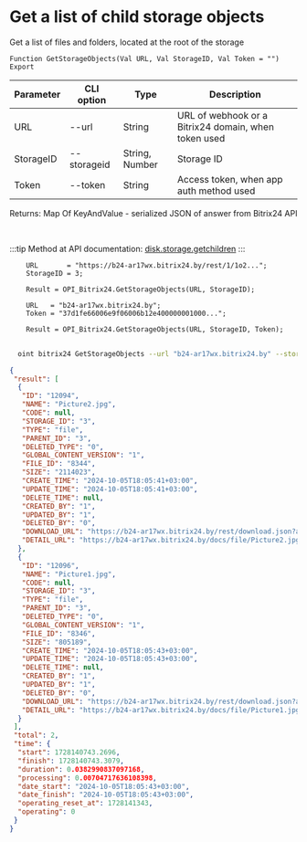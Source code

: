 ﻿---
sidebar_position: 5
---

# Get a list of child storage objects
 Get a list of files and folders, located at the root of the storage



`Function GetStorageObjects(Val URL, Val StorageID, Val Token = "") Export`

  | Parameter | CLI option | Type | Description |
  |-|-|-|-|
  | URL | --url | String | URL of webhook or a Bitrix24 domain, when token used |
  | StorageID | --storageid | String, Number | Storage ID |
  | Token | --token | String | Access token, when app auth method used |

  
  Returns:  Map Of KeyAndValue - serialized JSON of answer from Bitrix24 API

<br/>

:::tip
Method at API documentation: [disk.storage.getchildren](https://dev.1c-bitrix.ru/rest_help/disk/storage/disk_storage_getchildren.php)
:::
<br/>


```bsl title="Code example"
    URL       = "https://b24-ar17wx.bitrix24.by/rest/1/1o2...";
    StorageID = 3;

    Result = OPI_Bitrix24.GetStorageObjects(URL, StorageID);

    URL   = "b24-ar17wx.bitrix24.by";
    Token = "37d1fe66006e9f06006b12e400000001000...";

    Result = OPI_Bitrix24.GetStorageObjects(URL, StorageID, Token);
```



```sh title="CLI command example"
    
  oint bitrix24 GetStorageObjects --url "b24-ar17wx.bitrix24.by" --storageid "3" --token "fe3fa966006e9f06006b12e400000001000..."

```

```json title="Result"
{
 "result": [
  {
   "ID": "12094",
   "NAME": "Picture2.jpg",
   "CODE": null,
   "STORAGE_ID": "3",
   "TYPE": "file",
   "PARENT_ID": "3",
   "DELETED_TYPE": "0",
   "GLOBAL_CONTENT_VERSION": "1",
   "FILE_ID": "8344",
   "SIZE": "2114023",
   "CREATE_TIME": "2024-10-05T18:05:41+03:00",
   "UPDATE_TIME": "2024-10-05T18:05:41+03:00",
   "DELETE_TIME": null,
   "CREATED_BY": "1",
   "UPDATED_BY": "1",
   "DELETED_BY": "0",
   "DOWNLOAD_URL": "https://b24-ar17wx.bitrix24.by/rest/download.json?auth=a7630167006e9f06006b12e400000001000007e2e201aeb9fedba2013080af5a95c05e&token=disk%7CaWQ9MTIwOTQmXz1McnFBc3ppdk5wZGU1ODByeGNKNXVHSlYyQUNkR2Z1QQ%3D%3D%7CImRvd25sb2FkfGRpc2t8YVdROU1USXdPVFFtWHoxTWNuRkJjM3BwZGs1d1pHVTFPREJ5ZUdOS05YVkhTbFl5UVVOa1IyWjFRUT09fGE3NjMwMTY3MDA2ZTlmMDYwMDZiMTJlNDAwMDAwMDAxMDAwMDA3ZTJlMjAxYWViOWZlZGJhMjAxMzA4MGFmNWE5NWMwNWUi.podhp7%2FPEbP5bja4X5lrYg0Y3XGNtEQ3wvKe%2FJVKMPo%3D",
   "DETAIL_URL": "https://b24-ar17wx.bitrix24.by/docs/file/Picture2.jpg"
  },
  {
   "ID": "12096",
   "NAME": "Picture1.jpg",
   "CODE": null,
   "STORAGE_ID": "3",
   "TYPE": "file",
   "PARENT_ID": "3",
   "DELETED_TYPE": "0",
   "GLOBAL_CONTENT_VERSION": "1",
   "FILE_ID": "8346",
   "SIZE": "805189",
   "CREATE_TIME": "2024-10-05T18:05:43+03:00",
   "UPDATE_TIME": "2024-10-05T18:05:43+03:00",
   "DELETE_TIME": null,
   "CREATED_BY": "1",
   "UPDATED_BY": "1",
   "DELETED_BY": "0",
   "DOWNLOAD_URL": "https://b24-ar17wx.bitrix24.by/rest/download.json?auth=a7630167006e9f06006b12e400000001000007e2e201aeb9fedba2013080af5a95c05e&token=disk%7CaWQ9MTIwOTYmXz1BQ0x5TXN0RWltUjd3WFBFWjdtbkxnMWNIZUlEUkk4UA%3D%3D%7CImRvd25sb2FkfGRpc2t8YVdROU1USXdPVFltWHoxQlEweDVUWE4wUldsdFVqZDNXRkJGV2pkdGJreG5NV05JWlVsRVVrazRVQT09fGE3NjMwMTY3MDA2ZTlmMDYwMDZiMTJlNDAwMDAwMDAxMDAwMDA3ZTJlMjAxYWViOWZlZGJhMjAxMzA4MGFmNWE5NWMwNWUi.rfCzVTe6b%2BS0gmNGQOTr2x5pa1rX%2FUHZzpDkR9dwhvo%3D",
   "DETAIL_URL": "https://b24-ar17wx.bitrix24.by/docs/file/Picture1.jpg"
  }
 ],
 "total": 2,
 "time": {
  "start": 1728140743.2696,
  "finish": 1728140743.3079,
  "duration": 0.0382990837097168,
  "processing": 0.00704717636108398,
  "date_start": "2024-10-05T18:05:43+03:00",
  "date_finish": "2024-10-05T18:05:43+03:00",
  "operating_reset_at": 1728141343,
  "operating": 0
 }
}
```
